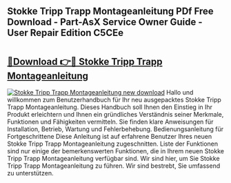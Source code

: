 ## Stokke Tripp Trapp Montageanleitung PDf Free Download - Part-AsX Service Owner Guide - User Repair Edition C5CEe

# <h2><a href="http://df8j1dv.blite.top/?on=Stokke+Tripp+Trapp+Montageanleitung">🔗Download 👉🔴 Stokke Tripp Trapp Montageanleitung</a></h2>

[![Stokke Tripp Trapp Montageanleitung new download](https://i.imgur.com/lujVjoI.png)](http://df8j1dv.blite.top/?on=Stokke+Tripp+Trapp+Montageanleitung)
Hallo und willkommen zum Benutzerhandbuch für Ihr neu ausgepacktes Stokke Tripp Trapp Montageanleitung. Dieses Handbuch soll Ihnen den Einstieg in Ihr Produkt erleichtern und Ihnen ein gründliches Verständnis seiner Merkmale, Funktionen und Fähigkeiten vermitteln. Sie finden klare Anweisungen für Installation, Betrieb, Wartung und Fehlerbehebung. Bedienungsanleitung für Fortgeschrittene Diese Anleitung ist auf erfahrene Benutzer Ihres neuen Stokke Tripp Trapp Montageanleitung zugeschnitten. Liste der Funktionen sind nur einige der bemerkenswerten Funktionen, die in Ihrem neuen Stokke Tripp Trapp Montageanleitung verfügbar sind. Wir sind hier, um Sie Stokke Tripp Trapp Montageanleitung zu führen. Wir sind bestrebt, Sie umfassend zu unterstützen.
